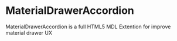 # MaterialDrawerAccordion
MaterialDrawerAccordion is a full HTML5 MDL Extention for improve material drawer UX
